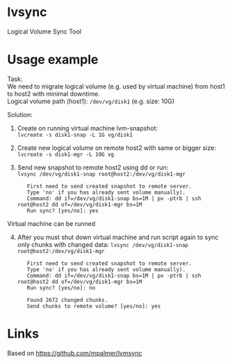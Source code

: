 lvsync
======

Logical Volume Sync Tool


Usage example
======
Task:<br>
  We need to migrate logical volume (e.g. used by virtual machine) from host1 to host2 with minimal downtime.<br>
  Logical volume path (host1): <code>/dev/vg/disk1</code> (e.g. size: 10G)

Solution:<br>
  1) Create on running virtual machine lvm-snapshot:<br>
  <code>lvcreate -s disk1-snap -L 1G vg/disk1</code>
  
  2) Create new logical volume on remote host2 with same or bigger size:<br>
  <code>lvcreate -s disk1-mgr -L 10G vg</code>
  
  3) Send new snapshot to remote host2 using dd or run:<br>
  <code>lvsync /dev/vg/disk1-snap root@host2:/dev/vg/disk1-mgr</code>
  
            First need to send created snapshot to remote server.
            Type 'no' if you has already sent volume manually).
            Command: dd if=/dev/vg/disk1-snap bs=1M | pv -ptrb | ssh root@host2 dd of=/dev/vg/disk1-mgr bs=1M
            Run sync? [yes/no]: yes
  Virtual machine can be runned<br>
  
  4) After you must shut down virtual machine and run script again to sync only chunks with changed data:
  <code>lvsync /dev/vg/disk1-snap root@host2:/dev/vg/disk1-mgr</code>
  
            First need to send created snapshot to remote server.
            Type 'no' if you has already sent volume manually).
            Command: dd if=/dev/vg/disk1-snap bs=1M | pv -ptrb | ssh root@host2 dd of=/dev/vg/disk1-mgr bs=1M
            Run sync? [yes/no]: no

            Found 2672 changed chunks.
            Send chunks to remote volume? [yes/no]: yes

Links
======
Based on https://github.com/mpalmer/lvmsync
